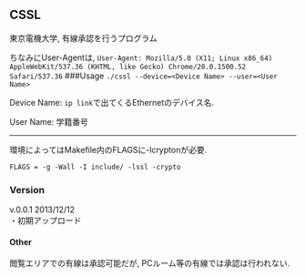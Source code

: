 ﻿## CSSL
東京電機大学, 有線承認を行うプログラム
   
ちなみにUser-Agentは,
  `User-Agent: Mozilla/5.0 (X11; Linux x86_64) AppleWebKit/537.36 (KHTML, like Gecko) Chrome/28.0.1500.52 Safari/537.36`
###Usage
`./cssl --device=<Device Name> --user=<User Name>`
   
Device Name: `ip link`で出てくるEthernetのデバイス名.
   
User Name: 学籍番号
***
環境によってはMakefile内のFLAGSに-lcryptonが必要.
   
`FLAGS = -g -Wall -I include/ -lssl -crypto`

### Version
v.0.0.1 2013/12/12  
  ・初期アップロード

#### Other
閲覧エリアでの有線は承認可能だが, PCルーム等の有線では承認は行われない.

